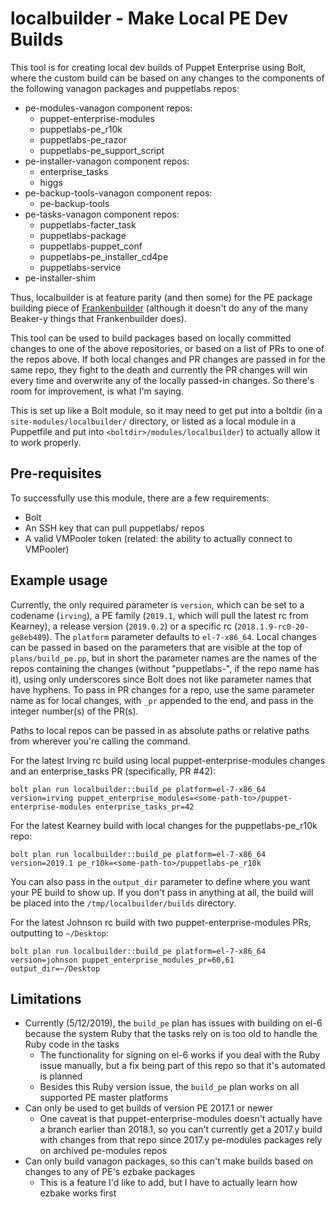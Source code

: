 # localbuilder - Make Local PE Dev Builds

This tool is for creating local dev builds of Puppet Enterprise using Bolt, where the custom build can be based on any changes to the components of the following vanagon packages and puppetlabs repos:
* pe-modules-vanagon component repos:
  * puppet-enterprise-modules
  * puppetlabs-pe_r10k
  * puppetlabs-pe_razor
  * puppetlabs-pe_support_script
* pe-installer-vanagon component repos:
  * enterprise_tasks
  * higgs
* pe-backup-tools-vanagon component repos:
  * pe-backup-tools
* pe-tasks-vanagon component repos:
  * puppetlabs-facter_task
  * puppetlabs-package
  * puppetlabs-puppet_conf
  * puppetlabs-pe_installer_cd4pe
  * puppetlabs-service
* pe-installer-shim
  
Thus, localbuilder is at feature parity (and then some) for the PE package building piece of [Frankenbuilder](https://github.com/puppetlabs/frankenbuilder) (although it doesn't do any of the many Beaker-y things that Frankenbuilder does). 

This tool can be used to build packages based on locally committed changes to one of the above repositories, or based on a list of PRs to one of the repos above. If both local changes and PR changes are passed in for the same repo, they fight to the death and currently the PR changes will win every time and overwrite any of the locally passed-in changes. So there's room for improvement, is what I'm saying.

This is set up like a Bolt module, so it may need to get put into a boltdir (in a `site-modules/localbuilder/` directory, or listed as a local module in a Puppetfile and put into `<boltdir>/modules/localbuilder`) to actually allow it to work properly.

## Pre-requisites

To successfully use this module, there are a few requirements:
* Bolt
* An SSH key that can pull puppetlabs/ repos
* A valid VMPooler token (related: the ability to actually connect to VMPooler)

## Example usage

Currently, the only required parameter is `version`, which can be set to a codename (`irving`), a PE family (`2019.1`, which will pull the latest rc from Kearney), a release version (`2019.0.2`) or a specific rc (`2018.1.9-rc0-20-ge8eb489`). The `platform` parameter defaults to `el-7-x86_64`. Local changes can be passed in based on the parameters that are visible at the top of `plans/build_pe.pp`, but in short the parameter names are the names of the repos containing the changes (without "puppetlabs-", if the repo name has it), using only underscores since Bolt does not like parameter names that have hyphens. To pass in PR changes for a repo, use the same parameter name as for local changes, with `_pr` appended to the end, and pass in the integer number(s) of the PR(s).

Paths to local repos can be passed in as absolute paths or relative paths from wherever you're calling the command.

For the latest Irving rc build using local puppet-enterprise-modules changes and an enterprise_tasks PR (specifically, PR #42):

```
bolt plan run localbuilder::build_pe platform=el-7-x86_64 version=irving puppet_enterprise_modules=<some-path-to>/puppet-enterprise-modules enterprise_tasks_pr=42
```

For the latest Kearney build with local changes for the puppetlabs-pe_r10k repo:

```
bolt plan run localbuilder::build_pe platform=el-7-x86_64 version=2019.1 pe_r10k=<some-path-to>/puppetlabs-pe_r10k
```


You can also pass in the `output_dir` parameter to define where you want your PE build to show up. If you don't pass in anything at all, the build will be placed into the `/tmp/localbuilder/builds` directory.

For the latest Johnson rc build with two puppet-enterprise-modules PRs, outputting to `~/Desktop`:

```
bolt plan run localbuilder::build_pe platform=el-7-x86_64 version=johnson puppet_enterprise_modules_pr=60,61 output_dir=~/Desktop
```

## Limitations

* Currently (5/12/2019), the `build_pe` plan has issues with building on el-6 because the system Ruby that the tasks rely on is too old to handle the Ruby code in the tasks
  * The functionality for signing on el-6 works if you deal with the Ruby issue manually, but a fix being part of this repo so that it's automated is planned
  * Besides this Ruby version issue, the `build_pe` plan works on all supported PE master platforms
* Can only be used to get builds of version PE 2017.1 or newer
  * One caveat is that puppet-enterprise-modules doesn't actually have a branch earlier than 2018.1, so you can't currently get a 2017.y build with changes from that repo since 2017.y pe-modules packages rely on archived pe-modules repos
* Can only build vanagon packages, so this can't make builds based on changes to any of PE's ezbake packages
  * This is a feature I'd like to add, but I have to actually learn how ezbake works first
